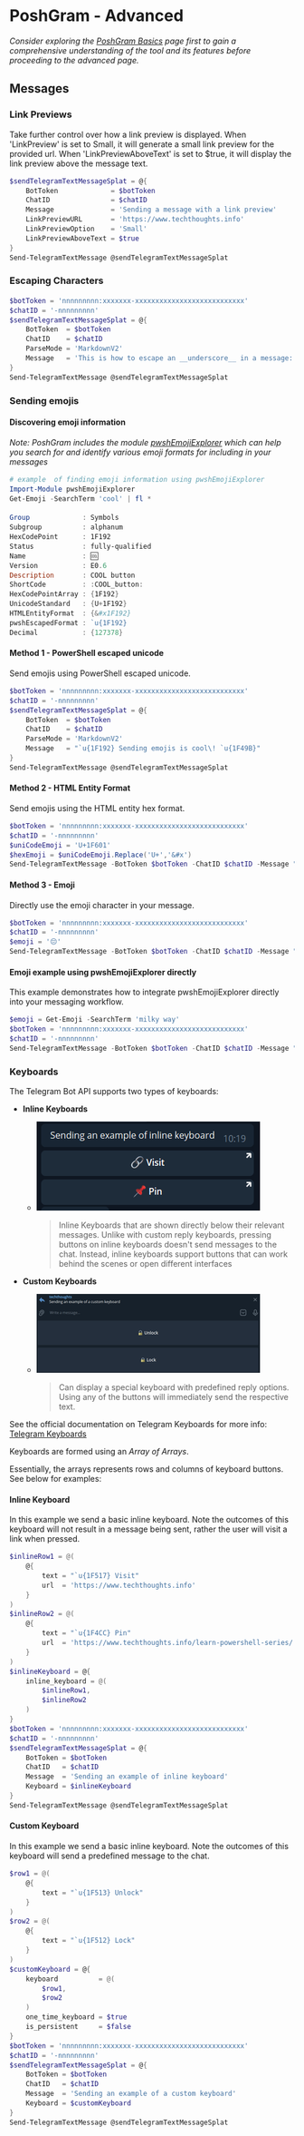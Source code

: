 # PoshGram - Advanced

*Consider exploring the [PoshGram Basics](PoshGram-Basics.md) page first to gain a comprehensive understanding of the tool and its features before proceeding to the advanced page.*

## Messages

### Link Previews

Take further control over how a link preview is displayed.
When 'LinkPreview' is set to Small, it will generate a small link preview for the provided url.
When 'LinkPreviewAboveText' is set to $true, it will display the link preview above the message text.

```powershell
$sendTelegramTextMessageSplat = @{
    BotToken             = $botToken
    ChatID               = $chatID
    Message              = 'Sending a message with a link preview'
    LinkPreviewURL       = 'https://www.techthoughts.info'
    LinkPreviewOption    = 'Small'
    LinkPreviewAboveText = $true
}
Send-TelegramTextMessage @sendTelegramTextMessageSplat
```

### Escaping Characters

```powershell
$botToken = 'nnnnnnnnn:xxxxxxx-xxxxxxxxxxxxxxxxxxxxxxxxxxx'
$chatID = '-nnnnnnnnn'
$sendTelegramTextMessageSplat = @{
    BotToken  = $botToken
    ChatID    = $chatID
    ParseMode = 'MarkdownV2'
    Message   = 'This is how to escape an __underscore__ in a message: \_'
}
Send-TelegramTextMessage @sendTelegramTextMessageSplat
```

### Sending emojis

#### Discovering emoji information

*Note: PoshGram includes the module [pwshEmojiExplorer](https://pwshemojiexplorer.readthedocs.io/) which can help you search for and identify various emoji formats for including in your messages*

```powershell
# example  of finding emoji information using pwshEmojiExplorer
Import-Module pwshEmojiExplorer
Get-Emoji -SearchTerm 'cool' | fl *

Group             : Symbols
Subgroup          : alphanum
HexCodePoint      : 1F192
Status            : fully-qualified
Name              : 🆒
Version           : E0.6
Description       : COOL button
ShortCode         : :COOL_button:
HexCodePointArray : {1F192}
UnicodeStandard   : {U+1F192}
HTMLEntityFormat  : {&#x1F192}
pwshEscapedFormat : `u{1F192}
Decimal           : {127378}
```

#### Method 1 - PowerShell escaped unicode

Send emojis using PowerShell escaped unicode.

```powershell
$botToken = 'nnnnnnnnn:xxxxxxx-xxxxxxxxxxxxxxxxxxxxxxxxxxx'
$chatID = '-nnnnnnnnn'
$sendTelegramTextMessageSplat = @{
    BotToken  = $botToken
    ChatID    = $chatID
    ParseMode = 'MarkdownV2'
    Message   = "`u{1F192} Sending emojis is cool\! `u{1F49B}"
}
Send-TelegramTextMessage @sendTelegramTextMessageSplat
```

#### Method 2 - HTML Entity Format

Send emojis using the HTML entity hex format.

```powershell
$botToken = 'nnnnnnnnn:xxxxxxx-xxxxxxxxxxxxxxxxxxxxxxxxxxx'
$chatID = '-nnnnnnnnn'
$uniCodeEmoji = 'U+1F601'
$hexEmoji = $uniCodeEmoji.Replace('U+','&#x')
Send-TelegramTextMessage -BotToken $botToken -ChatID $chatID -Message "This is a smiley face: $hexEmoji"
```

#### Method 3 - Emoji

Directly use the emoji character in your message.

```powershell
$botToken = 'nnnnnnnnn:xxxxxxx-xxxxxxxxxxxxxxxxxxxxxxxxxxx'
$chatID = '-nnnnnnnnn'
$emoji = '😔'
Send-TelegramTextMessage -BotToken $botToken -ChatID $chatID -Message "This is a sad face: $emoji"
```

#### Emoji example using pwshEmojiExplorer directly

This example demonstrates how to integrate pwshEmojiExplorer directly into your messaging workflow.

```powershell
$emoji = Get-Emoji -SearchTerm 'milky way'
$botToken = 'nnnnnnnnn:xxxxxxx-xxxxxxxxxxxxxxxxxxxxxxxxxxx'
$chatID = '-nnnnnnnnn'
Send-TelegramTextMessage -BotToken $botToken -ChatID $chatID -Message "Using emojis with PoshGram is out of this world! $($emoji.Name)"
```

### Keyboards

The Telegram Bot API supports two types of keyboards:

- **Inline Keyboards**
    - ![Telegram Inline Keyboard](assets/telegram_inline_keyboard.png "Telegram Inline Keyboard example")

      > Inline Keyboards that are shown directly below their relevant messages.
      Unlike with custom reply keyboards, pressing buttons on inline keyboards doesn't send messages to the chat. Instead, inline keyboards support buttons that can work behind the scenes or open different interfaces

- **Custom Keyboards**
    - ![Telegram Custom Keyboard](assets/telegram_custom_keyboard.png "Telegram Custom Keyboard example")

      > Can display a special keyboard with predefined reply options. Using any of the buttons will immediately send the respective text.

See the official documentation on Telegram Keyboards for more info: [Telegram Keyboards](https://core.telegram.org/bots/features#keyboards)

Keyboards are formed using an *Array of Arrays*.

Essentially, the arrays represents rows and columns of keyboard buttons. See below for examples:

#### Inline Keyboard

In this example we send a basic inline keyboard. Note the outcomes of this keyboard will not result in a message being sent, rather the user will visit a link when pressed.

```powershell
$inlineRow1 = @(
    @{
        text = "`u{1F517} Visit"
        url  = 'https://www.techthoughts.info'
    }
)
$inlineRow2 = @(
    @{
        text = "`u{1F4CC} Pin"
        url  = 'https://www.techthoughts.info/learn-powershell-series/'
    }
)
$inlineKeyboard = @{
    inline_keyboard = @(
        $inlineRow1,
        $inlineRow2
    )
}
$botToken = 'nnnnnnnnn:xxxxxxx-xxxxxxxxxxxxxxxxxxxxxxxxxxx'
$chatID = '-nnnnnnnnn'
$sendTelegramTextMessageSplat = @{
    BotToken = $botToken
    ChatID   = $chatID
    Message  = 'Sending an example of inline keyboard'
    Keyboard = $inlineKeyboard
}
Send-TelegramTextMessage @sendTelegramTextMessageSplat
```

#### Custom Keyboard

In this example we send a basic inline keyboard. Note the outcomes of this keyboard will send a predefined message to the chat.

```powershell
$row1 = @(
    @{
        text = "`u{1F513} Unlock"
    }
)
$row2 = @(
    @{
        text = "`u{1F512} Lock"
    }
)
$customKeyboard = @{
    keyboard          = @(
        $row1,
        $row2
    )
    one_time_keyboard = $true
    is_persistent     = $false
}
$botToken = 'nnnnnnnnn:xxxxxxx-xxxxxxxxxxxxxxxxxxxxxxxxxxx'
$chatID = '-nnnnnnnnn'
$sendTelegramTextMessageSplat = @{
    BotToken = $botToken
    ChatID   = $chatID
    Message  = 'Sending an example of a custom keyboard'
    Keyboard = $customKeyboard
}
Send-TelegramTextMessage @sendTelegramTextMessageSplat
```
